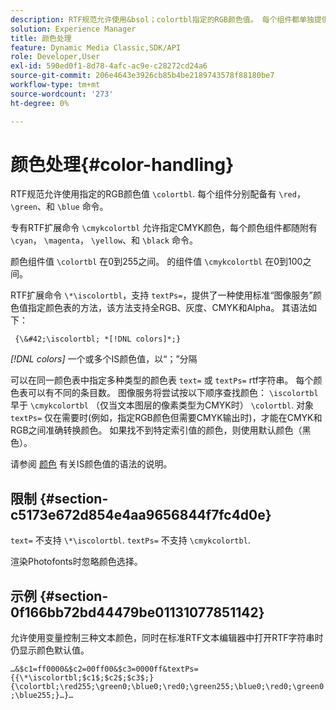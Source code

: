 ```yaml
---
description: RTF规范允许使用&bsol；colortbl指定的RGB颜色值。 每个组件都单独提供了&bsol；red、&bsol；green和&bsol；blue命令。
solution: Experience Manager
title: 颜色处理
feature: Dynamic Media Classic,SDK/API
role: Developer,User
exl-id: 590ed0f1-8d78-4afc-ac9e-c28272cd24a6
source-git-commit: 206e4643e3926cb85b4be2189743578f88180be7
workflow-type: tm+mt
source-wordcount: '273'
ht-degree: 0%

---
```


# 颜色处理{#color-handling}

RTF规范允许使用指定的RGB颜色值 `\colortbl`. 每个组件分别配备有 `\red`， `\green`、和 `\blue` 命令。

专有RTF扩展命令 `\cmykcolortbl` 允许指定CMYK颜色，每个颜色组件都随附有 `\cyan`， `\magenta`， `\yellow`、和 `\black` 命令。

颜色组件值 `\colortbl` 在0到255之间。 的组件值 `\cmykcolortbl` 在0到100之间。

RTF扩展命令 `\*\iscolortbl`，支持 `textPs=`，提供了一种使用标准“图像服务”颜色值指定颜色表的方法，该方法支持全RGB、灰度、CMYK和Alpha。 其语法如下：

` {\&#42;\iscolortbl; *[!DNL colors]*;}`

*[!DNL colors]* 一个或多个IS颜色值，以“；”分隔

可以在同一颜色表中指定多种类型的颜色表 `text=` 或 `textPs=` rtf字符串。 每个颜色表可以有不同的条目数。 图像服务将尝试按以下顺序查找颜色： `\iscolortbl` 早于 `\cmykcolortbl` （仅当文本图层的像素类型为CMYK时） `\colortbl`. 对象 `textPs=` 仅在需要时(例如，指定RGB颜色但需要CMYK输出时)，才能在CMYK和RGB之间准确转换颜色。 如果找不到特定索引值的颜色，则使用默认颜色（黑色）。

请参阅 [颜色](/help/aem-is-ir-api/is-api/http-ref/image-serving-api-ref/c-http-protocol-reference/c-data-types/r-is-http-color.md) 有关IS颜色值的语法的说明。

## 限制 {#section-c5173e672d854e4aa9656844f7fc4d0e}

`text=` 不支持 `\*\iscolortbl`. `textPs=` 不支持 `\cmykcolortbl`.

渲染Photofonts时忽略颜色选择。

## 示例 {#section-0f166bb72bd44479be01131077851142}

允许使用变量控制三种文本颜色，同时在标准RTF文本编辑器中打开RTF字符串时仍显示颜色默认值。

`…&$c1=ff0000&$c2=00ff00&$c3=0000ff&textPs={{\*\iscolortbl;$c1$;$c2$;$c3$;}{\colortbl;\red255;\green0;\blue0;\red0;\green255;\blue0;\red0;\green0;\blue255;}…}…`

